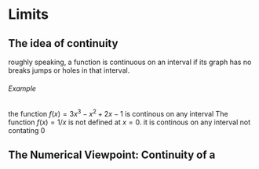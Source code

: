 # Limits

## The idea of continuity
roughly speaking, a function is continuous on an interval if its graph has no breaks jumps or holes in that interval.
###### Example
the function $f(x)=3x^3-x^2+2x-1$ is continous on any interval
The function $f(x)=1/x$ is not defined at $x=0$. it is continous on any interval not contating 0
## The Numerical Viewpoint: Continuity of a 